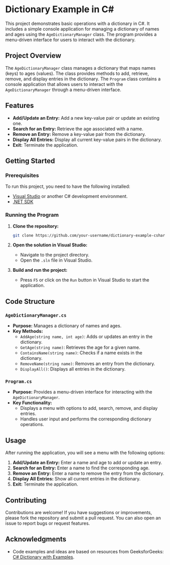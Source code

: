 # Dictionary Example in C#

This project demonstrates basic operations with a dictionary in C#. It includes a simple console application for managing a dictionary of names and ages using the `AgeDictionaryManager` class. The program provides a menu-driven interface for users to interact with the dictionary.

## Project Overview

The `AgeDictionaryManager` class manages a dictionary that maps names (keys) to ages (values). The class provides methods to add, retrieve, remove, and display entries in the dictionary. The `Program` class contains a console application that allows users to interact with the `AgeDictionaryManager` through a menu-driven interface.

## Features

- **Add/Update an Entry:** Add a new key-value pair or update an existing one.
- **Search for an Entry:** Retrieve the age associated with a name.
- **Remove an Entry:** Remove a key-value pair from the dictionary.
- **Display All Entries:** Display all current key-value pairs in the dictionary.
- **Exit:** Terminate the application.

## Getting Started

### Prerequisites

To run this project, you need to have the following installed:

- [Visual Studio](https://visualstudio.microsoft.com/) or another C# development environment.
- [.NET SDK](https://dotnet.microsoft.com/download)

### Running the Program

1. **Clone the repository:**

    ```bash
    git clone https://github.com/your-username/dictionary-example-csharp.git
    ```

2. **Open the solution in Visual Studio:**
    - Navigate to the project directory.
    - Open the `.sln` file in Visual Studio.

3. **Build and run the project:**
    - Press `F5` or click on the `Run` button in Visual Studio to start the application.

## Code Structure

### `AgeDictionaryManager.cs`

- **Purpose:** Manages a dictionary of names and ages.
- **Key Methods:**
  - `AddAge(string name, int age)`: Adds or updates an entry in the dictionary.
  - `GetAge(string name)`: Retrieves the age for a given name.
  - `ContainsName(string name)`: Checks if a name exists in the dictionary.
  - `RemoveName(string name)`: Removes an entry from the dictionary.
  - `DisplayAll()`: Displays all entries in the dictionary.

### `Program.cs`

- **Purpose:** Provides a menu-driven interface for interacting with the `AgeDictionaryManager`.
- **Key Functionality:**
  - Displays a menu with options to add, search, remove, and display entries.
  - Handles user input and performs the corresponding dictionary operations.

## Usage

After running the application, you will see a menu with the following options:

1. **Add/Update an Entry:** Enter a name and age to add or update an entry.
2. **Search for an Entry:** Enter a name to find the corresponding age.
3. **Remove an Entry:** Enter a name to remove the entry from the dictionary.
4. **Display All Entries:** Show all current entries in the dictionary.
5. **Exit:** Terminate the application.


## Contributing

Contributions are welcome! If you have suggestions or improvements, please fork the repository and submit a pull request. You can also open an issue to report bugs or request features.


## Acknowledgments

- Code examples and ideas are based on resources from GeeksforGeeks: [C# Dictionary with Examples](https://www.geeksforgeeks.org/c-sharp-dictionary-with-examples/).


